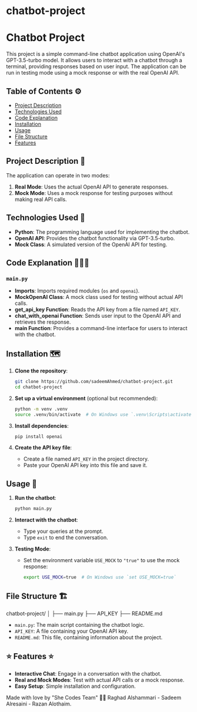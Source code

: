 # chatbot-project
# Chatbot Project

This project is a simple command-line chatbot application using OpenAI's GPT-3.5-turbo model. It allows users to interact with a chatbot through a terminal, providing responses based on user input. The application can be run in testing mode using a mock response or with the real OpenAI API.

## Table of Contents ⚙️
- [Project Description](#project-description)
- [Technologies Used](#technologies-used)
- [Code Explanation](#code-explanation)
- [Installation](#installation)
- [Usage](#usage)
- [File Structure](#file-structure)
- [Features](#features)

## Project Description 📝



The application can operate in two modes:
1. **Real Mode**: Uses the actual OpenAI API to generate responses.
2. **Mock Mode**: Uses a mock response for testing purposes without making real API calls.

## Technologies Used 🔧

- **Python**: The programming language used for implementing the chatbot.
- **OpenAI API**: Provides the chatbot functionality via GPT-3.5-turbo.
- **Mock Class**: A simulated version of the OpenAI API for testing.

## Code Explanation 👩🏻‍🏫

### `main.py`

- **Imports**: Imports required modules (`os` and `openai`).
- **MockOpenAI Class**: A mock class used for testing without actual API calls.
- **get_api_key Function**: Reads the API key from a file named `API_KEY`.
- **chat_with_openai Function**: Sends user input to the OpenAI API and retrieves the response.
- **main Function**: Provides a command-line interface for users to interact with the chatbot.

## Installation 🗺️

1. **Clone the repository**:
    ```sh
    git clone https://github.com/sadeemAhmed/chatbot-project.git
    cd chatbot-project
    ```

2. **Set up a virtual environment** (optional but recommended):
    ```sh
    python -m venv .venv
    source .venv/bin/activate  # On Windows use `.venv\Scripts\activate`
    ```

3. **Install dependencies**:
    ```sh
    pip install openai
    ```

4. **Create the API key file**:
    - Create a file named `API_KEY` in the project directory.
    - Paste your OpenAI API key into this file and save it.

## Usage 🤖

1. **Run the chatbot**:
    ```sh
    python main.py
    ```

2. **Interact with the chatbot**:
    - Type your queries at the prompt.
    - Type `exit` to end the conversation.

3. **Testing Mode**:
    - Set the environment variable `USE_MOCK` to `"true"` to use the mock response:
      ```sh
      export USE_MOCK=true  # On Windows use `set USE_MOCK=true`
      ```

## File Structure 🏗️
chatbot-project/
│
├── main.py
├── API_KEY
├── README.md


- `main.py`: The main script containing the chatbot logic.
- `API_KEY`: A file containing your OpenAI API key.
- `README.md`: This file, containing information about the project.

## ⭐️ Features ⭐️

- **Interactive Chat**: Engage in a conversation with the chatbot.
- **Real and Mock Modes**: Test with actual API calls or a mock response.
- **Easy Setup**: Simple installation and configuration.

Made with love by "She Codes Team" 🤍😄
Raghad Alshammari - Sadeem Alresaini - Razan Alothaim.

